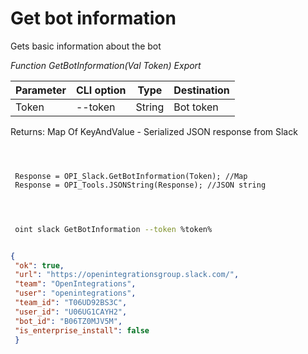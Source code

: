 ﻿---
sidebar_position: 1
---

# Get bot information
 Gets basic information about the bot


*Function GetBotInformation(Val Token) Export*

 | Parameter | CLI option | Type | Destination |
 |-|-|-|-|
 | Token | --token | String | Bot token |

 
 Returns: Map Of KeyAndValue - Serialized JSON response from Slack 

```bsl title="Code example"
	
 
 
 Response = OPI_Slack.GetBotInformation(Token); //Map
 Response = OPI_Tools.JSONString(Response); //JSON string
 
	
```

```sh title="CLI command example"
 
 oint slack GetBotInformation --token %token%


```


```json title="Result"

{
 "ok": true,
 "url": "https://openintegrationsgroup.slack.com/",
 "team": "OpenIntegrations",
 "user": "openintegrations",
 "team_id": "T06UD92BS3C",
 "user_id": "U06UG1CAYH2",
 "bot_id": "B06TZ0MJV5M",
 "is_enterprise_install": false
 }

```
